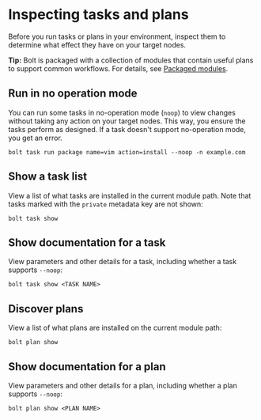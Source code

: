 # Inspecting tasks and plans

Before you run tasks or plans in your environment, inspect them to determine what effect they have on your target nodes.

**Tip:** Bolt is packaged with a collection of modules that contain useful plans to support common workflows. For details, see [Packaged modules](packaged_modules.md).

## Run in no operation mode

You can run some tasks in no-operation mode (`noop`) to view changes without taking any action on your target nodes. This way, you ensure the tasks perform as designed. If a task doesn't support no-operation mode, you get an error.

```
bolt task run package name=vim action=install --noop -n example.com
```

## Show a task list

View a list of what tasks are installed in the current module path. Note that tasks marked with the `private` metadata key are not shown:

```
bolt task show
```

## Show documentation for a task

View parameters and other details for a task, including whether a task supports `--noop`:

```
bolt task show <TASK NAME>
```

## Discover plans

View a list of what plans are installed on the current module path:

```
bolt plan show
```

## Show documentation for a plan

View parameters and other details for a plan, including whether a plan supports `--noop`:

```
bolt plan show <PLAN NAME>
```
